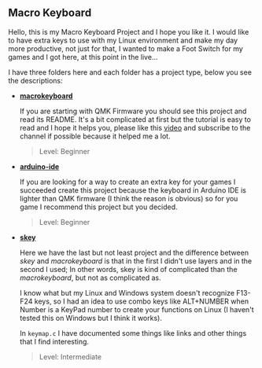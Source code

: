 ## Macro Keyboard



Hello, this is my Macro Keyboard Project and I hope you like it. I would like to have extra keys to use with my Linux environment and make my day more productive, not just for that, I wanted to make a Foot Switch for my games and I got here, at this point in the live...

I have three folders here and each folder has a project type, below you see the descriptions:

- [**macrokeyboard**](https://github.com/BRVN01/promicro_key/tree/main/macrokeyboard)

  If you are starting with QMK Firmware you should see this project and read its README. It's a bit complicated at first but the tutorial is easy to read and I hope it helps you, please like this [video](https://www.youtube.com/watch?v=RXNDS9b0Yxw) and subscribe to the channel if possible because it helped me a lot.

  > Level: Beginner

- [**arduino-ide**](https://github.com/BRVN01/promicro_key/tree/main/arduino-ide)

  If you are looking for a way to create an extra key for your games I succeeded create this project because the keyboard in Arduino IDE is lighter than QMK firmware (I think the reason is obvious) so for you game I recommend this project but you decided.

  >Level: Beginner

- [**skey**](https://github.com/BRVN01/promicro_key/tree/main/skey)

  Here we have the last but not least project and the difference between *skey* and *macrokeyboard* is that in the first I didn't use layers and in the second I used; In other words, skey is kind of complicated than the *macrokeyboard*, but not as complicated as.

  I know what but my Linux and Windows system doesn't recognize F13-F24 keys, so I had an idea to use combo keys like ALT+NUMBER when Number is a KeyPad number to create your functions on Linux (I haven't tested this on Windows but I think it works).

  In `keymap.c` I have documented some things like links and other things that I find interesting.
  
  > Level: Intermediate

